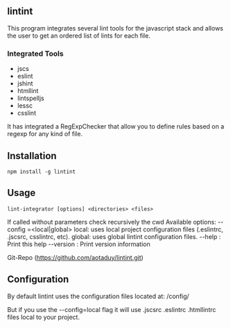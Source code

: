 
## lintint

This program integrates several lint tools for the javascript stack and allows the user to get an ordered list of lints for each file.

### Integrated Tools

+ jscs
+ eslint
+ jshint
+ htmllint
+ lintspelljs
+ lessc
+ csslint

It has integrated a RegExpChecker that allow you to define rules based on a regexp for any kind of file.


## Installation
````
npm install -g lintint
````

## Usage
````
lint-integrator [options] <directories> <files>
````
If called without parameters check recursively the cwd
Available options:
--config =<local|global>
    local: uses local project configuration files (.eslintrc, .jscsrc, csslintrc, etc).
    global: uses global lintint configuration files.
--help    : Print this help
--version : Print version information

Git-Repo (https://github.com/aotaduy/lintint.git)

## Configuration
By default lintint uses the configuration files located at:
<package-root>/config/

But if you use the --config=local flag it will use .jscsrc .eslintrc .htmllintrc files local to your project.
